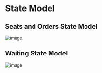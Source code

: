 # State Model
## Seats and Orders State Model
![image](https://github.com/resisterdkdk/newhug/blob/master/img/order.png)<br>
## Waiting State Model
![image](https://github.com/resisterdkdk/newhug/blob/master/img/wait.png)<br>
